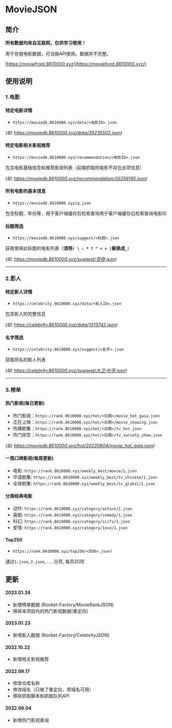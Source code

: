 # MovieJSON

## 简介
**所有数据均来自互联网，仅供学习使用！**

用于存放电影数据，可当做API使用。数据并不完整。

[https://moviefront.8610000.xyz](https://moviefront.8610000.xyz/)

## 使用说明

### 1.电影
#### 特定电影详情
- `https://moviedb.8610000.xyz/data/<电影ID>.json`
 
*(如: https://moviedb.8610000.xyz/data/35235502.json)*

#### 特定电影相关影视推荐
- `https://moviedb.8610000.xyz/recommendation/<电影ID>.json`

包含电影基础信息和推荐影视列表（前期抓取的电影不存在此项信息）

*(如: https://moviedb.8610000.xyz/recommendation/35256195.json)*

#### 所有电影的基本信息
- `https://moviedb.8610000.xyz/q.json`

包含标题、年份等，用于客户端缓存后检索查询用于客户端缓存后检索查询电影ID

#### 标题筛选
- `https://moviedb.8610000.xyz/suggest/<标题>.json`

获取使用此标题的电影列表（**须将`/ \ : * ? " < > |`替换成`_`**） 

*(如: https://moviedb.8610000.xyz/suggest/芬奇.json)*

---

### 2.影人
#### 特定影人详情
- `https://celebrity.8610000.xyz/data/<影人ID>.json`

包含影人的完整信息

*(如: https://celebrity.8610000.xyz/data/1313742.json)*


#### 名字筛选
- `https://celebrity.8610000.xyz/suggest/<名字>.json`

获取同名的影人列表

*(如: https://celebrity.8610000.xyz/suggest/大卫·叶茨.json)*

---

### 3.榜单
#### 热门影视(每日更新)
- 热门影视：`https://rank.8610000.xyz/hot/<日期>/movie_hot_gaia.json`
- 正在上映：`https://rank.8610000.xyz/hot/<日期>/movie_showing.json`
- 热播剧集：`https://rank.8610000.xyz/hot/<日期>/tv_hot.json`
- 热门综艺：`https://rank.8610000.xyz/hot/<日期>/tv_variety_show.json`

*(如: https://moviedb.8610000.xyz/hot/20220604/movie_hot_gaia.json)*

#### 一周口碑影视(每周更新)
- 电影: `https://rank.8610000.xyz/weekly_best/movie/1.json`
- 华语剧集: `https://rank.8610000.xyz/weekly_best/tv_chinese/1.json`
- 全球剧集: `https://rank.8610000.xyz/weekly_best/tv_global/1.json`

#### 分类经典电影
- 动作: `https://rank.8610000.xyz/category/action/1.json`
- 喜剧: `https://rank.8610000.xyz/category/comedy/1.json`
- 科幻: `https://rank.8610000.xyz/category/scifi/1.json`
- 爱情: `https://rank.8610000.xyz/category/love/1.json`

#### Top250
- `https://rank.8610000.xyz/top250/<页码>.json)`

通过`1.json`, `2.json`, `...`分页, 每页20项


## 更新
#### 2023.01.24
- 新增榜单数据 (Rocket-Factory/MovieRankJSON)
- 移除本项目内的热门影视数据(重定向)

#### 2023.01.23
- 新增影人数据 (Rocket-Factory/CelebrityJSON)

#### 2022.10.22
- 新增相关影视推荐

#### 2022.09.17
- 修改仓库名称
- 修改域名（只做了重定向，原域名可用）
- 移除抓取脚本和抓取队列API

#### 2022.06.04
- 新增热门影视查询
